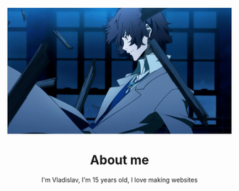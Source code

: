 <p align="center">
  <img src="https://github.com/nero-5-5/nero-5-5/blob/main/dazai-fl-640.gif" alt="animated" />
</p>


<h1 align="center">
  About me
</h1>

<p align="center">
I'm Vladislav, I'm 15 years old, I love making websites
</p>
